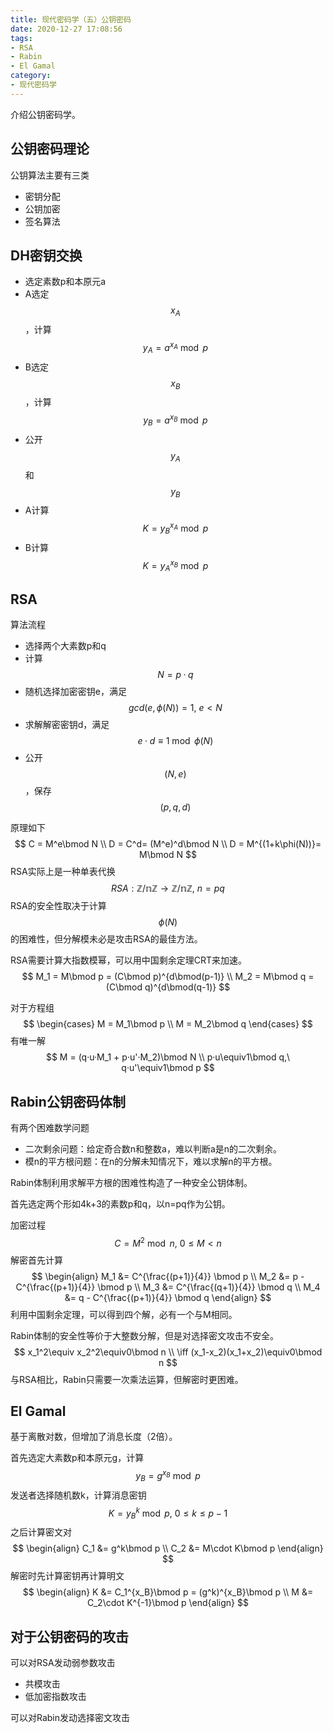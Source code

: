 ```yaml
---
title: 现代密码学（五）公钥密码
date: 2020-12-27 17:08:56
tags:
- RSA
- Rabin
- El Gamal
category:
- 现代密码学
---
```


介绍公钥密码学。

<!--more-->

## 公钥密码理论

公钥算法主要有三类

- 密钥分配
- 公钥加密
- 签名算法

## DH密钥交换

- 选定素数p和本原元a
- A选定$$x_A$$，计算$$y_A=a^{x_A}\bmod p$$
- B选定$$x_B$$，计算$$y_B=a^{x_B}\bmod p$$
- 公开$$y_A$$和$$y_B$$
- A计算$$K=y_B^{x_A}\bmod p$$
- B计算$$K=y_A^{x_B}\bmod p$$

## RSA

算法流程

- 选择两个大素数p和q
- 计算$$N=p·q$$
- 随机选择加密密钥e，满足$$gcd(e, \phi(N)) = 1,\ e < N$$
- 求解解密密钥d，满足$$e·d\equiv1\bmod \phi(N)$$
- 公开$$(N, e)$$，保存$$(p,q,d)$$

原理如下
$$
C = M^e\bmod N \\
D = C^d= (M^e)^d\bmod N \\
D = M^{(1+k\phi(N))}= M\bmod N
$$
RSA实际上是一种单表代换
$$
RSA: \mathbb{Z/nZ} \rightarrow \mathbb{Z/nZ},\ n=pq
$$
RSA的安全性取决于计算$$\phi(N)$$的困难性，但分解模未必是攻击RSA的最佳方法。

RSA需要计算大指数模幂，可以用中国剩余定理CRT来加速。
$$
M_1 = M\bmod p = (C\bmod p)^{d\bmod(p-1)} \\
M_2 = M\bmod q = (C\bmod q)^{d\bmod(q-1)}
$$

对于方程组
$$
\begin{cases}
M = M_1\bmod p \\
M = M_2\bmod q
\end{cases}
$$
有唯一解
$$
M = (q·u·M_1 + p·u'·M_2)\bmod N \\
p·u\equiv1\bmod q,\ q·u'\equiv1\bmod p
$$

## Rabin公钥密码体制

有两个困难数学问题

- 二次剩余问题：给定奇合数n和整数a，难以判断a是n的二次剩余。
- 模n的平方根问题：在n的分解未知情况下，难以求解n的平方根。

Rabin体制利用求解平方根的困难性构造了一种安全公钥体制。

首先选定两个形如4k+3的素数p和q，以n=pq作为公钥。

加密过程
$$
C = M^2 \bmod n,\ 0 \leq M < n
$$
解密首先计算
$$
\begin{align}
M_1 &= C^{\frac{(p+1)}{4}} \bmod p \\
M_2 &= p - C^{\frac{(p+1)}{4}} \bmod p \\
M_3 &= C^{\frac{(q+1)}{4}} \bmod q \\
M_4 &= q - C^{\frac{(p+1)}{4}} \bmod q
\end{align}
$$
利用中国剩余定理，可以得到四个解，必有一个与M相同。

Rabin体制的安全性等价于大整数分解，但是对选择密文攻击不安全。
$$
x_1^2\equiv x_2^2\equiv0\bmod n \\
\iff (x_1-x_2)(x_1+x_2)\equiv0\bmod n
$$
与RSA相比，Rabin只需要一次乘法运算，但解密时更困难。

## El Gamal

基于离散对数，但增加了消息长度（2倍）。

首先选定大素数p和本原元g，计算
$$
y_B = g^{x_B}\bmod p
$$
发送者选择随机数k，计算消息密钥
$$
K = y_B^k\bmod p,\ 0\leq k\leq p-1
$$
之后计算密文对
$$
\begin{align}
C_1 &= g^k\bmod p \\
C_2 &= M\cdot K\bmod p
\end{align}
$$
解密时先计算密钥再计算明文
$$
\begin{align}
K &= C_1^{x_B}\bmod p = (g^k)^{x_B}\bmod p \\
M &= C_2\cdot K^{-1}\bmod p
\end{align}
$$

## 对于公钥密码的攻击

可以对RSA发动弱参数攻击

- 共模攻击
- 低加密指数攻击

可以对Rabin发动选择密文攻击

